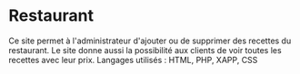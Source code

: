 # Restaurant
Ce site permet à l'administrateur d'ajouter ou de supprimer des recettes du restaurant.
Le site donne aussi la possibilité aux clients de voir toutes les recettes avec leur prix.
Langages utilisés : HTML, PHP, XAPP, CSS
